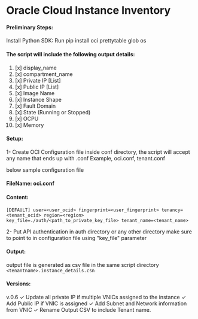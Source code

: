 # **Oracle Cloud Instance Inventory**

#### Preliminary Steps:

Install Python SDK: Run 
pip install oci prettytable glob os

#### The script will include the following output details:
1. [x] display_name
2. [x] compartment_name
3. [x] Private IP [List]
4. [x] Public IP [List]
5. [x] Image Name
6. [x] Instance Shape
7. [x] Fault Domain
8. [x] State (Running or Stopped)
9. [x] OCPU
10. [x] Memory

#### Setup:

1- Create OCI Configuration file inside conf directory, the script will accept any name that ends up with .conf
Example, oci.conf, tenant.conf

below sample configuration file

#### FileName: oci.conf

#### Content:

`[DEFAULT]
user=<user_ocid>
fingerprint=<user_fingerprint>
tenancy=<tenant_ocid>
region=<region>
key_file=./auth/<path_to_private_key_file>
tenant_name=<tenant_name>`

2- Put API authentication in auth directory or any other directory make sure to point to in configuration file using "key_file" parameter

#### Output:

output file is generated as csv file in the same script directory
`<tenantname>.instance_details.csn `

#### Versions:

v.0.6
✓ Update all private IP if multiple VNICs assigned to the instance
✓ Add Public IP if VNIC is assigned
✓ Add Subnet and Network information from VNIC
✓ Rename Output CSV to include Tenant name.
